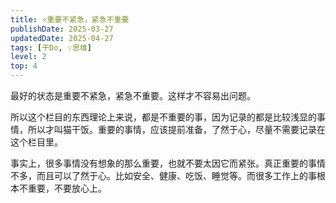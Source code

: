 ```yaml
---
title: ⭐️重要不紧急，紧急不重要
publishDate: 2025-03-27
updatedDate: 2025-04-27
tags: [干Do, 💡思维]
level: 2
top: 4
---
```


最好的状态是重要不紧急，紧急不重要。这样才不容易出问题。

所以这个栏目的东西理论上来说，都是不重要的事，因为记录的都是比较浅显的事情，所以才叫猫干饭。重要的事情，应该提前准备，了然于心，尽量不需要记录在这个栏目里。

事实上，很多事情没有想象的那么重要，也就不要太因它而紧张。真正重要的事情不多，而且可以了然于心。比如安全、健康、吃饭、睡觉等。而很多工作上的事根本不重要，不要放心上。
